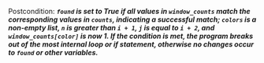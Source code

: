 Postcondition: ***`found` is set to True if all values in `window_counts` match the corresponding values in `counts`, indicating a successful match; `colors` is a non-empty list, `n` is greater than `i + 1`, `j` is equal to `i + 2`, and `window_counts[color]` is now 1. If the condition is met, the program breaks out of the most internal loop or if statement, otherwise no changes occur to `found` or other variables.***
